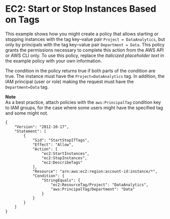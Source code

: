 # EC2: Start or Stop Instances Based on Tags<a name="reference_policies_examples_ec2-start-stop-tags"></a>

This example shows how you might create a policy that allows starting or stopping instances with the tag key–value pair `Project = DataAnalytics`, but only by principals with the tag key–value pair `Department = Data`\. This policy grants the permissions necessary to complete this action from the AWS API or AWS CLI only\. To use this policy, replace the *italicized placeholder text* in the example policy with your own information\. 

The condition in the policy returns true if both parts of the condition are true\. The instance must have the `Project=DataAnalytics` tag\. In addition, the IAM principal \(user or role\) making the request must have the `Department=Data` tag\. 

**Note**  
As a best practice, attach policies with the `aws:PrincipalTag` condition key to IAM groups, for the case where some users might have the specified tag and some might not\. 

```
{
    "Version": "2012-10-17",
    "Statement": [
        {
            "Sid": "StartStopIfTags",
            "Effect": "Allow",
            "Action": [
                "ec2:StartInstances",
                "ec2:StopInstances",
                "ec2:DescribeTags"
            ],
            "Resource": "arn:aws:ec2:region:account-id:instance/*",
            "Condition": {
                "StringEquals": {
                    "ec2:ResourceTag/Project": "DataAnalytics",
                    "aws:PrincipalTag/Department": "Data"
                }
            }
        }
    ]
}
```